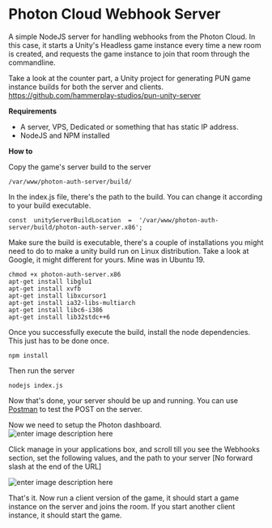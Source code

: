 # Photon Cloud Webhook Server
A simple NodeJS server for handling webhooks from the Photon Cloud. In this case, it starts a Unity's Headless game instance every time a new room is created, and requests the game instance to join that room through the commandline.

Take a look at the counter part, a Unity project for generating PUN game instance builds for both the server and clients.
https://github.com/hammerplay-studios/pun-unity-server

**Requirements**

 
 - A server, VPS, Dedicated or something that has static IP address.
 - NodeJS and NPM installed

**How to**

Copy the game's server build to the server

    /var/www/photon-auth-server/build/

In the index.js file, there's the path to the build. You can change it according to your build executable.

    const  unityServerBuildLocation  =  '/var/www/photon-auth-server/build/photon-auth-server.x86'; 

Make sure the build is executable, there's a couple of installations you might need to do to make a unity build run on Linux distribution. Take a look at Google, it might different for yours. Mine was in Ubuntu 19.

    chmod +x photon-auth-server.x86
    apt-get install libglu1
    apt-get install xvfb
    apt-get install libxcursor1
    apt-get install ia32-libs-multiarch
    apt-get install libc6-i386
    apt-get install lib32stdc++6

Once you successfully execute the build, install the node dependencies. This just has to be done once.

    npm install

Then run the server

    nodejs index.js

Now that's done, your server should be up and running. You can use [Postman](https://www.getpostman.com) to test the POST on the server.

Now we need to setup the Photon dashboard. 
![enter image description here](https://github.com/hammerplay-studios/pun-webhook-server/blob/docs/docs/images/application-manage.png?raw=true)

Click manage in your applications box, and scroll till you see the Webhooks section, set the following values, and the path to your server [No forward slash at the end of the URL]

![enter image description here](https://github.com/hammerplay-studios/pun-webhook-server/blob/docs/docs/images/webhooks.PNG?raw=true)

That's it. Now run a client version of the game, it should start a game instance on the server and joins the room. If you start another client instance, it should start the game.





